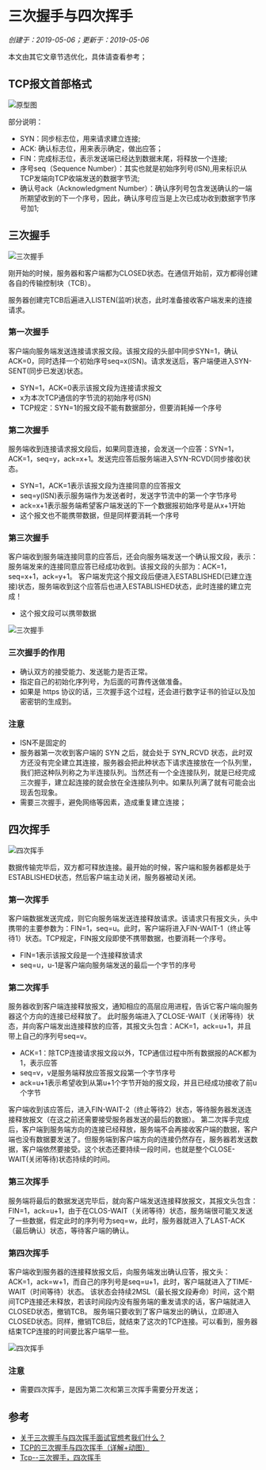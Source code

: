 # 三次握手与四次挥手

*创建于：2019-05-06；更新于：2019-05-06*

本文由其它文章节选优化，具体请查看参考；

## TCP报文首部格式

![原型图](./img/tcp.jpg)

部分说明：
- SYN：同步标志位，用来请求建立连接;
- ACK: 确认标志位，用来表示确定，做出应答；
- FIN：完成标志位，表示发送端已经达到数据末尾，将释放一个连接;
- 序号seq（Sequence Number）：其实也就是初始序列号(ISN),用来标识从TCP发端向TCP收端发送的数据字节流;
- 确认号ack（Acknowledgment Number）：确认序列号包含发送确认的一端所期望收到的下一个序号，因此，确认序号应当是上次已成功收到数据字节序号加1;

## 三次握手

![三次握手](./img/link.jpg)

刚开始的时候，服务器和客户端都为CLOSED状态。在通信开始前，双方都得创建各自的传输控制块（TCB）。

服务器创建完TCB后遍进入LISTEN(监听)状态，此时准备接收客户端发来的连接请求。

### 第一次握手

客户端向服务端发送连接请求报文段。该报文段的头部中同步SYN=1，确认ACK=0，同时选择一个初始序号seq=x(ISN)。请求发送后，客户端便进入SYN-SENT(同步已发送)状态。

- SYN=1，ACK=0表示该报文段为连接请求报文
- x为本次TCP通信的字节流的初始序号(ISN)
- TCP规定：SYN=1的报文段不能有数据部分，但要消耗掉一个序号

### 第二次握手

服务端收到连接请求报文段后，如果同意连接，会发送一个应答：SYN=1，ACK=1，seq=y，ack=x+1。发送完应答后服务端进入SYN-RCVD(同步接收)状态。

- SYN=1，ACK=1表示该报文段为连接同意的应答报文
- seq=y(ISN)表示服务端作为发送者时，发送字节流中的第一个字节序号
- ack=x+1表示服务端希望客户端发送的下一个数据报初始序号是从x+1开始
- 这个报文也不能携带数据，但是同样要消耗一个序号

### 第三次握手

客户端收到服务端连接同意的应答后，还会向服务端发送一个确认报文段，表示：服务端发来的连接同意应答已经成功收到。该报文段的头部为：ACK=1，seq=x+1，ack=y+1。
客户端发完这个报文段后便进入ESTABLISHED(已建立连接)状态，服务端收到这个应答后也进入ESTABLISHED状态，此时连接的建立完成！

- 这个报文段可以携带数据

![三次握手](./img/link.gif)

### 三次握手的作用

- 确认双方的接受能力、发送能力是否正常。
- 指定自己的初始化序列号，为后面的可靠传送做准备。
- 如果是 https 协议的话，三次握手这个过程，还会进行数字证书的验证以及加密密钥的生成到。

### 注意

- ISN不是固定的
- 服务器第一次收到客户端的 SYN 之后，就会处于 SYN_RCVD 状态，此时双方还没有完全建立其连接，服务器会把此种状态下请求连接放在一个队列里，我们把这种队列称之为半连接队列。当然还有一个全连接队列，就是已经完成三次握手，建立起连接的就会放在全连接队列中。如果队列满了就有可能会出现丢包现象。
- 需要三次握手，避免网络等因素，造成重复建立连接；

## 四次挥手

![四次挥手](./img/fin.jpg)

数据传输完毕后，双方都可释放连接。最开始的时候，客户端和服务器都是处于ESTABLISHED状态，然后客户端主动关闭，服务器被动关闭。

### 第一次挥手

客户端数据发送完成，则它向服务端发送连接释放请求。该请求只有报文头，头中携带的主要参数为：FIN=1，seq=u。此时，客户端将进入FIN-WAIT-1（终止等待1）状态。TCP规定，FIN报文段即使不携带数据，也要消耗一个序号。

- FIN=1表示该报文段是一个连接释放请求
- seq=u，u-1是客户端向服务端发送的最后一个字节的序号

### 第二次挥手

服务器收到客户端连接释放报文，通知相应的高层应用进程，告诉它客户端向服务器这个方向的连接已经释放了。
此时服务端进入了CLOSE-WAIT（关闭等待）状态，并向客户端发出连接释放的应答，其报文头包含：ACK=1，ack=u+1，并且带上自己的序列号seq=v。

- ACK=1：除TCP连接请求报文段以外，TCP通信过程中所有数据报的ACK都为1，表示应答
- seq=v，v是服务端释放应答报文段第一个字节序号
- ack=u+1表示希望收到从第u+1个字节开始的报文段，并且已经成功接收了前u个字节

客户端收到该应答后，进入FIN-WAIT-2（终止等待2）状态，等待服务器发送连接释放报文（在这之前还需要接受服务器发送的最后的数据）。
第二次挥手完成后，客户端到服务端方向的连接已经释放，服务端不会再接收客户端的数据，客户端也没有数据要发送了。但服务端到客户端方向的连接仍然存在，服务器若发送数据，客户端依然要接受。这个状态还要持续一段时间，也就是整个CLOSE-WAIT(关闭等待)状态持续的时间。

### 第三次挥手

服务端将最后的数据发送完毕后，就向客户端发送连接释放报文，其报文头包含：FIN=1，ack=u+1，由于在CLOS-WAIT（关闭等待）状态，服务端很可能又发送了一些数据，假定此时的序列号为seq=w，此时，服务器就进入了LAST-ACK（最后确认）状态，等待客户端的确认。

### 第四次挥手

客户端收到服务器的连接释放报文后，向服务端发出确认应答，报文头：ACK=1，ack=w+1，而自己的序列号是seq=u+1，此时，客户端就进入了TIME-WAIT（时间等待）状态。
该状态会持续2MSL（最长报文段寿命）时间，这个期间TCP连接还未释放，若该时间段内没有服务端的重发请求的话，客户端就进入CLOSED状态，撤销TCB。
服务端只要收到了客户端发出的确认，立即进入CLOSED状态。同样，撤销TCB后，就结束了这次的TCP连接。可以看到，服务器结束TCP连接的时间要比客户端早一些。

![四次挥手](./img/fin.gif)

### 注意

- 需要四次挥手，是因为第二次和第三次挥手需要分开发送；


## 参考

- [关于三次握手与四次挥手面试官想考我们什么？](https://juejin.im/post/5ccd0dfc6fb9a0324a08bb73)
- [TCP的三次握手与四次挥手（详解+动图）](https://blog.csdn.net/qzcsu/article/details/72861891)
- [Tcp--三次握手，四次挥手](https://www.jianshu.com/p/afdd3736c923)

